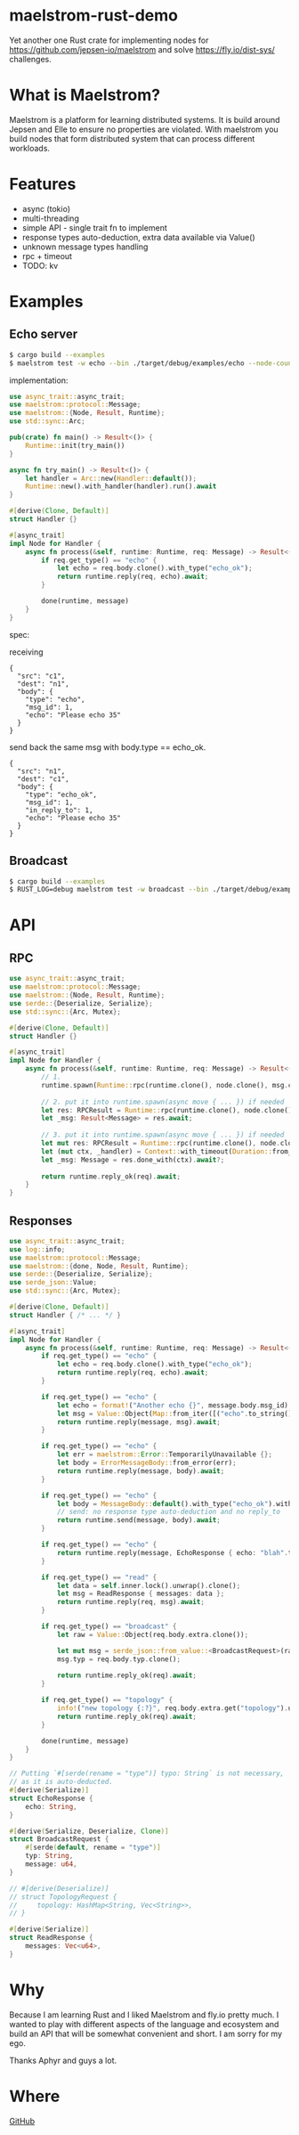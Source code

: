 # maelstrom-rust-demo

Yet another one Rust crate for implementing nodes for https://github.com/jepsen-io/maelstrom and solve
https://fly.io/dist-sys/ challenges.

# What is Maelstrom?

Maelstrom is a platform for learning distributed systems. It is build around Jepsen and Elle to ensure no properties are
violated. With maelstrom you build nodes that form distributed system that can process different workloads.

# Features

- async (tokio)
- multi-threading
- simple API - single trait fn to implement
- response types auto-deduction, extra data available via Value()
- unknown message types handling
- rpc + timeout
- TODO: kv

# Examples

## Echo server

```bash
$ cargo build --examples
$ maelstrom test -w echo --bin ./target/debug/examples/echo --node-count 1 --time-limit 10 --log-stderr
````

implementation:

```rust
use async_trait::async_trait;
use maelstrom::protocol::Message;
use maelstrom::{Node, Result, Runtime};
use std::sync::Arc;

pub(crate) fn main() -> Result<()> {
    Runtime::init(try_main())
}

async fn try_main() -> Result<()> {
    let handler = Arc::new(Handler::default());
    Runtime::new().with_handler(handler).run().await
}

#[derive(Clone, Default)]
struct Handler {}

#[async_trait]
impl Node for Handler {
    async fn process(&self, runtime: Runtime, req: Message) -> Result<()> {
        if req.get_type() == "echo" {
            let echo = req.body.clone().with_type("echo_ok");
            return runtime.reply(req, echo).await;
        }

        done(runtime, message)
    }
}
```

spec:

receiving

    {
      "src": "c1",
      "dest": "n1",
      "body": {
        "type": "echo",
        "msg_id": 1,
        "echo": "Please echo 35"
      }
    }

send back the same msg with body.type == echo_ok.

    {
      "src": "n1",
      "dest": "c1",
      "body": {
        "type": "echo_ok",
        "msg_id": 1,
        "in_reply_to": 1,
        "echo": "Please echo 35"
      }
    }

## Broadcast

```bash
$ cargo build --examples
$ RUST_LOG=debug maelstrom test -w broadcast --bin ./target/debug/examples/broadcast --node-count 2 --time-limit 20 --rate 10 --log-stderr
````


# API

## RPC

```rust
use async_trait::async_trait;
use maelstrom::protocol::Message;
use maelstrom::{Node, Result, Runtime};
use serde::{Deserialize, Serialize};
use std::sync::{Arc, Mutex};

#[derive(Clone, Default)]
struct Handler {}

#[async_trait]
impl Node for Handler {
    async fn process(&self, runtime: Runtime, req: Message) -> Result<()> {
        // 1.
        runtime.spawn(Runtime::rpc(runtime.clone(), node.clone(), msg.clone()));
        
        // 2. put it into runtime.spawn(async move { ... }) if needed
        let res: RPCResult = Runtime::rpc(runtime.clone(), node.clone(), msg.clone()).await?;
        let _msg: Result<Message> = res.await;
        
        // 3. put it into runtime.spawn(async move { ... }) if needed
        let mut res: RPCResult = Runtime::rpc(runtime.clone(), node.clone(), msg.clone()).await?;
        let (mut ctx, _handler) = Context::with_timeout(Duration::from_secs(1));
        let _msg: Message = res.done_with(ctx).await?;
            
        return runtime.reply_ok(req).await;
    }
}
```

## Responses

```rust
use async_trait::async_trait;
use log::info;
use maelstrom::protocol::Message;
use maelstrom::{done, Node, Result, Runtime};
use serde::{Deserialize, Serialize};
use serde_json::Value;
use std::sync::{Arc, Mutex};

#[derive(Clone, Default)]
struct Handler { /* ... */ }

#[async_trait]
impl Node for Handler {
    async fn process(&self, runtime: Runtime, req: Message) -> Result<()> {
        if req.get_type() == "echo" {
            let echo = req.body.clone().with_type("echo_ok");
            return runtime.reply(req, echo).await;
        }

        if req.get_type() == "echo" {
            let echo = format!("Another echo {}", message.body.msg_id);
            let msg = Value::Object(Map::from_iter([("echo".to_string(), Value::String(echo))]));
            return runtime.reply(message, msg).await;
        }

        if req.get_type() == "echo" {
            let err = maelstrom::Error::TemporarilyUnavailable {};
            let body = ErrorMessageBody::from_error(err);
            return runtime.reply(message, body).await;
        }

        if req.get_type() == "echo" {
            let body = MessageBody::default().with_type("echo_ok").with_reply_to(req.body.msg_id);
            // send: no response type auto-deduction and no reply_to
            return runtime.send(message, body).await;
        }

        if req.get_type() == "echo" {
            return runtime.reply(message, EchoResponse { echo: "blah".to_string() }).await;
        }

        if req.get_type() == "read" {
            let data = self.inner.lock().unwrap().clone();
            let msg = ReadResponse { messages: data };
            return runtime.reply(req, msg).await;
        }

        if req.get_type() == "broadcast" {
            let raw = Value::Object(req.body.extra.clone());

            let mut msg = serde_json::from_value::<BroadcastRequest>(raw)?;
            msg.typ = req.body.typ.clone();
            
            return runtime.reply_ok(req).await;
        }

        if req.get_type() == "topology" {
            info!("new topology {:?}", req.body.extra.get("topology").unwrap());
            return runtime.reply_ok(req).await;
        }

        done(runtime, message)
    }
}

// Putting `#[serde(rename = "type")] typo: String` is not necessary,
// as it is auto-deducted.
#[derive(Serialize)]
struct EchoResponse {
    echo: String,
}

#[derive(Serialize, Deserialize, Clone)]
struct BroadcastRequest {
    #[serde(default, rename = "type")]
    typ: String,
    message: u64,
}

// #[derive(Deserialize)]
// struct TopologyRequest {
//     topology: HashMap<String, Vec<String>>,
// }

#[derive(Serialize)]
struct ReadResponse {
    messages: Vec<u64>,
}
```

# Why

Because I am learning Rust and I liked Maelstrom and fly.io pretty much.
I wanted to play with different aspects of the language and ecosystem and
build an API that will be somewhat convenient and short. I am sorry for my ego.

Thanks Aphyr and guys a lot.

# Where

[GitHub](https://github.com/sitano/maelstrom-rust-node)

